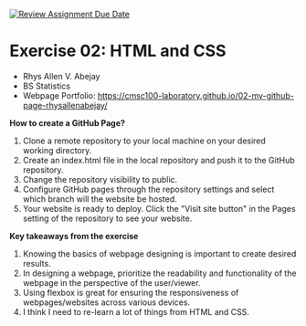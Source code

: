 [![Review Assignment Due Date](https://classroom.github.com/assets/deadline-readme-button-22041afd0340ce965d47ae6ef1cefeee28c7c493a6346c4f15d667ab976d596c.svg)](https://classroom.github.com/a/kElvRG-V)


# Exercise 02: HTML and CSS

- Rhys Allen V. Abejay
- BS Statistics
- Webpage Portfolio: https://cmsc100-laboratory.github.io/02-my-github-page-rhysallenabejay/

**How to create a GitHub Page?**
1. Clone a remote repository to your local machine on your desired working directory.
2. Create an index.html file in the local repository and push it to the GitHub repository.
3. Change the repository visibility to public.
4. Configure GitHub pages through the repository settings and select which branch will the website be hosted.
5. Your website is ready to deploy. Click the "Visit site button" in the Pages setting of the repository to see your website.

**Key takeaways from the exercise**
1. Knowing the basics of webpage designing is important to create desired results.
2. In designing a webpage, prioritize the readability and functionality of the webpage in the perspective of the user/viewer.
3. Using flexbox is great for ensuring the responsiveness of webpages/websites across various devices.
4. I think I need to re-learn a lot of things from HTML and CSS.
